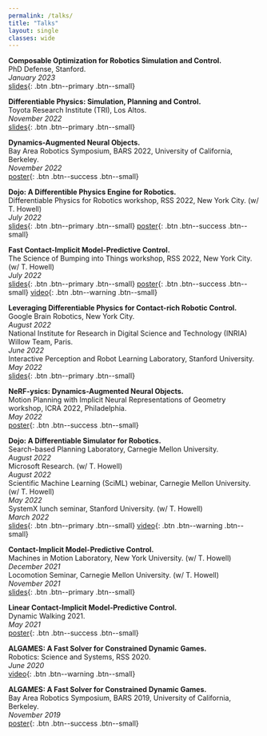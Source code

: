```yaml
---
permalink: /talks/
title: "Talks"
layout: single
classes: wide
---
```



**Composable Optimization for Robotics Simulation and Control.**\
PhD Defense, Stanford.\
_January 2023_\
[slides](https://docs.google.com/presentation/d/1oKjD_2cVqWE2a1J3kyPH6VMSFcrcDP9iyxSeQ4rSDE4/edit?usp=sharing){: .btn .btn--primary .btn--small}

**Differentiable Physics: Simulation, Planning and Control.**\
Toyota Research Institute (TRI), Los Altos.\
_November 2022_\
[slides](https://docs.google.com/presentation/d/10nVMXkMPLkCNihU65Jv6a5CYDrZ6n224yU0DbLPrsmU/edit?usp=sharing){: .btn .btn--primary .btn--small}


**Dynamics-Augmented Neural Objects.**\
Bay Area Robotics Symposium, BARS 2022, University of California, Berkeley.\
_November 2022_\
[poster](https://docs.google.com/presentation/d/14_dLVGmXb5Y0YpDZdI-HyH2D16YB7iIu72HHW8df6Qg/edit?usp=sharing){: .btn .btn--success .btn--small}

**Dojo: A Differentible Physics Engine for Robotics.**\
Differentiable Physics for Robotics workshop, RSS 2022, New York City. (w/ T. Howell)\
_July 2022_\
[slides](https://slides.com/simonlc/dojo_rss_2022){: .btn .btn--primary .btn--small}
[poster](https://docs.google.com/presentation/d/1AAeET1SWs5AQLwMyhfb459k54OyeDKWvuW0kmxGp9Tg/edit?usp=sharing){: .btn .btn--success .btn--small}


**Fast Contact-Implicit Model-Predictive Control.**\
The Science of Bumping into Things workshop, RSS 2022, New York City. (w/ T. Howell)\
_July 2022_\
[slides](https://slides.com/simonlc/contact_implicit_mpc){: .btn .btn--primary .btn--small}
[poster](https://docs.google.com/presentation/d/1LGLuUVgLZlvYkQJFeRqih6n-POKYpDpZ6_BQuaghM7o/edit?usp=sharing){: .btn .btn--success .btn--small}
[video](https://youtu.be/CshPn-zp3wE){: .btn .btn--warning .btn--small}


**Leveraging Differentiable Physics for Contact-rich Robotic Control.**\
Google Brain Robotics, New York City.\
_August 2022_\
National Institute for Research in Digital Science and Technology (INRIA) Willow Team, Paris.\
_June 2022_\
Interactive Perception and Robot Learning Laboratory, Stanford University.\
_May 2022_\
[slides](https://slides.com/simonlc/differentiable_physics){: .btn .btn--primary .btn--small}


**NeRF-ysics: Dynamics-Augmented Neural Objects.**\
Motion Planning with Implicit Neural Representations of Geometry workshop, ICRA 2022, Philadelphia.\
_May 2022_\
[poster](https://docs.google.com/presentation/d/1AZIZ9Wlcw1lSXvedHJG2n-r06noO8FdFldb3D6Nob4Y/edit?usp=sharing){: .btn .btn--success .btn--small}


**Dojo: A Differentiable Simulator for Robotics.**\
Search-based Planning Laboratory, Carnegie Mellon University.\
_August 2022_\
Microsoft Research. (w/ T. Howell)\
_August 2022_\
Scientific Machine Learning (SciML) webinar, Carnegie Mellon University. (w/ T. Howell)\
_May 2022_\
SystemX lunch seminar, Stanford University. (w/ T. Howell)\
_March 2022_\
[slides](https://slides.com/simonlc/dojo){: .btn .btn--primary .btn--small}
[video](https://youtu.be/TRtOESXJxJQ){: .btn .btn--warning .btn--small}


**Contact-Implicit Model-Predictive Control.**\
Machines in Motion Laboratory, New York University. (w/ T. Howell)\
_December 2021_\
Locomotion Seminar, Carnegie Mellon University. (w/ T. Howell)\
_November 2021_\
[slides](https://docs.google.com/presentation/d/10ISBJSc59L5G2yDSQn3_41jKlwiByzRyGv49OtwesUA/edit?usp=sharing){: .btn .btn--primary .btn--small}


**Linear Contact-Implicit Model-Predictive Control.**\
Dynamic Walking 2021.\
_May 2021_\
[poster](https://docs.google.com/presentation/d/1xBPE5bt8clzfKlNhjlMX69ORlRJRFGS6Ccl_yHtVwMU/edit?usp=sharing){: .btn .btn--success .btn--small}


**ALGAMES: A Fast Solver for Constrained Dynamic Games.**\
Robotics: Science and Systems, RSS 2020.\
_June 2020_\
[video](https://youtu.be/86zFjuLxiw0){: .btn .btn--warning .btn--small}


**ALGAMES: A Fast Solver for Constrained Dynamic Games.**\
Bay Area Robotics Symposium, BARS 2019, University of California, Berkeley.\
_November 2019_\
[poster](https://docs.google.com/presentation/d/1L__swWDXXGQ7QQzgdk3GX09GMwZitt6W39iFpUmUTIw/edit?usp=sharing){: .btn .btn--success .btn--small}

